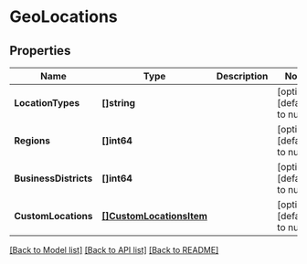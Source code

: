 # GeoLocations

## Properties
Name | Type | Description | Notes
------------ | ------------- | ------------- | -------------
**LocationTypes** | **[]string** |  | [optional] [default to null]
**Regions** | **[]int64** |  | [optional] [default to null]
**BusinessDistricts** | **[]int64** |  | [optional] [default to null]
**CustomLocations** | [**[]CustomLocationsItem**](custom_locations_item.md) |  | [optional] [default to null]

[[Back to Model list]](../README.md#documentation-for-models) [[Back to API list]](../README.md#documentation-for-api-endpoints) [[Back to README]](../README.md)



